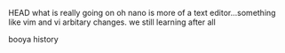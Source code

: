 HEAD
what is really going on oh nano is more of a text editor...something like vim and vi
arbitary changes. we still learning after all

booya
 history
